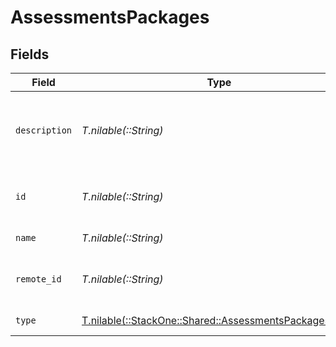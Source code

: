 # AssessmentsPackages


## Fields

| Field                                                                                                    | Type                                                                                                     | Required                                                                                                 | Description                                                                                              | Example                                                                                                  |
| -------------------------------------------------------------------------------------------------------- | -------------------------------------------------------------------------------------------------------- | -------------------------------------------------------------------------------------------------------- | -------------------------------------------------------------------------------------------------------- | -------------------------------------------------------------------------------------------------------- |
| `description`                                                                                            | *T.nilable(::String)*                                                                                    | :heavy_minus_sign:                                                                                       | Package description                                                                                      | Skills test to gauge a candidate's proficiency in job-specific skills                                    |
| `id`                                                                                                     | *T.nilable(::String)*                                                                                    | :heavy_minus_sign:                                                                                       | Unique identifier                                                                                        | 8187e5da-dc77-475e-9949-af0f1fa4e4e3                                                                     |
| `name`                                                                                                   | *T.nilable(::String)*                                                                                    | :heavy_minus_sign:                                                                                       | Package name                                                                                             | Test 1                                                                                                   |
| `remote_id`                                                                                              | *T.nilable(::String)*                                                                                    | :heavy_minus_sign:                                                                                       | Provider's unique identifier                                                                             | 8187e5da-dc77-475e-9949-af0f1fa4e4e3                                                                     |
| `type`                                                                                                   | [T.nilable(::StackOne::Shared::AssessmentsPackagesType)](../../models/shared/assessmentspackagestype.md) | :heavy_minus_sign:                                                                                       | Package type                                                                                             |                                                                                                          |